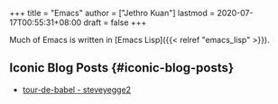 +++
title = "Emacs"
author = ["Jethro Kuan"]
lastmod = 2020-07-17T00:55:31+08:00
draft = false
+++

Much of Emacs is written in [Emacs Lisp]({{< relref "emacs_lisp" >}}).

## Iconic Blog Posts {#iconic-blog-posts}

- [tour-de-babel - steveyegge2](https://sites.google.com/site/steveyegge2/tour-de-babel)
